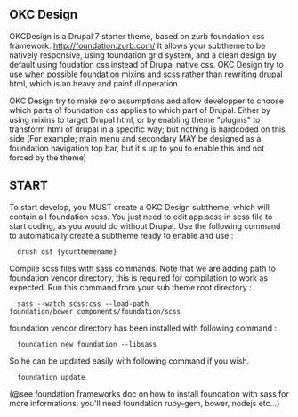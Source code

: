 OKC Design
-------------

OKCDesign is a Drupal 7 starter theme, based on zurb foundation css framework.
http://foundation.zurb.com/
It allows your subtheme to be natively responsive, using foundation grid system, 
and a clean design by default using foudation css instead of Drupal native css.
OKC Design try to use when possible foundation mixins and scss rather than
rewriting drupal html, which is an heavy and painfull operation.

OKC Design try to make zero assumptions and allow developper to choose
which parts of foundation css applies to which part of Drupal. Either
by using mixins to target Drupal html, or by enabling theme "plugins" to
transform html of drupal in a specific way; but nothing is hardcoded on this side
(For example; main menu and secondary MAY be designed as a foundation navigation top bar,
but it's up to you to enable this and not forced by the theme)

START
-----------------

To start develop, you MUST create a OKC Design subtheme, which will contain
all foundation scss. You just need to edit app.scss in scss file to start coding, as you would do
without Drupal.
Use the following command to automatically create a subtheme ready to enable and use :


```shell
  drush ost {yourthemename}
```

Compile scss files with sass commands. Note that we are adding
path to foundation vendor directory, this is required for compilation to work as expected.
Run this command from your sub theme root directory :

```shell
  sass --watch scss:css --load-path foundation/bower_components/foundation/scss
```

foundation vendor directory has been installed with following command :

```shell
  foundation new foundation --libsass
```

So he can be updated easily with following command if you wish.

```shell
  foundation update
```

(@see foundation frameworks doc on how to install foundation with sass for more informations,
you'll need foundation ruby-gem, bower, nodejs etc...)


